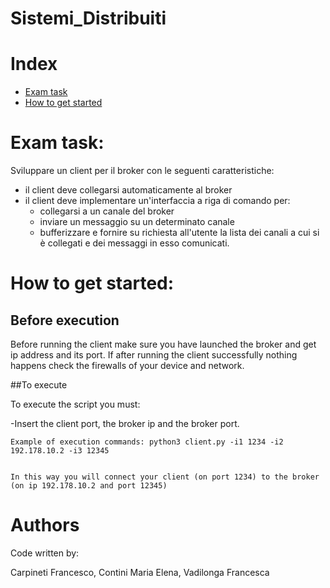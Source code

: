 # Sistemi_Distribuiti


# Index

- [Exam task](#Exam-task)
- [How to get started](#How-to-get-started)

# Exam task:

Sviluppare un client per il broker con le seguenti caratteristiche:

- il client deve collegarsi automaticamente al broker
- il client deve implementare un'interfaccia a riga di comando per:
    - collegarsi a un canale del broker
    - inviare un messaggio su un determinato canale
    - bufferizzare e fornire su richiesta all'utente la lista dei canali a cui
      si è collegati e dei messaggi in esso comunicati.
      
# How to get started:

## Before execution

Before running the client make sure you have launched the broker and get ip address and its port.
If after running the client successfully nothing happens check the firewalls of your device and network.


##To execute

To execute the script you must:

   -Insert the client port, the broker ip and the broker port.
   
   
    Example of execution commands: python3 client.py -i1 1234 -i2 192.178.10.2 -i3 12345 
    
    
    In this way you will connect your client (on port 1234) to the broker (on ip 192.178.10.2 and port 12345)
    
# Authors
Code written by:

Carpineti Francesco, Contini Maria Elena, Vadilonga Francesca

    
